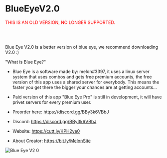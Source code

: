 # BlueEyeV2.0



<span style="color: red">THIS IS AN OLD VERSION, NO LONGER SUPPORTED.</span>




<br>
<br>










Blue Eye V2.0 is a better version of blue eye, we recommend downloading V2.0 :)


"What is Blue Eye?"

  - Blue Eye is a software made by: melon#3397, it uses a linux server system that uses combos and gets free premium accounts, the free version of this app uses a shared server for everybody. This means the faster you get there the bigger your chances are at getting accounts...

  - Paid version of this app "Blue Eye Pro" is still in development, it will have privet servers for every premium user.
  - Preorder here: https://discord.gg/BBy3k6VBbJ 



- Discord: https://discord.gg/BBy3k6VBbJ
- Website: https://cutt.ly/KPH2ve0
- About Creator: https://bit.ly/MelonSite



![Blue Eye V2 0](https://user-images.githubusercontent.com/61595428/141612221-bf793069-5195-4fc7-98d3-72d52ae358ad.gif)
